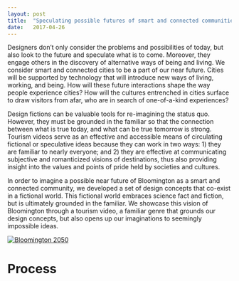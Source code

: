 ```yaml
---
layout: post
title:  "Speculating possible futures of smart and connected communities through design fiction"
date:   2017-04-26 
---
```


Designers don’t only consider the problems and possibilities of today, but also look to the future and speculate what is to come. Moreover, they engage others in the discovery of alternative ways of being and living. We consider smart and connected cities to be a part of our near future. Cities will be supported by technology that will introduce new ways of living, working, and being. How will these future interactions shape the way people experience cities? How will the cultures entrenched in cities surface to draw visitors from afar, who are in search of one-of-a-kind experiences?

Design fictions can be valuable tools for re-imagining the status quo. However, they must be grounded in the familiar so that the connection between what is true today, and what can be true tomorrow is strong. Tourism videos serve as an effective and accessible means of circulating fictional or speculative ideas because they can work in two ways: 1) they are familiar to nearly everyone; and 2) they are effective at communicating subjective and romanticized visions of destinations, thus also providing insight into the values and points of pride held by societies and cultures. 

In order to imagine a possible near future of Bloomington as a smart and connected community, we developed a set of design concepts that co-exist in a fictional world. This fictional world embraces science fact and fiction, but is ultimately grounded in the familiar. We showcase this vision of Bloomington through a tourism video, a familiar genre that grounds our design concepts, but also opens up our imaginations to seemingly impossible ideas. 

[![Bloomington 2050](http://img.youtube.com/vi/ByHwi3fng4M/0.jpg)](http://www.youtube.com/watch?v=ByHwi3fng4M)


# Process 


   

